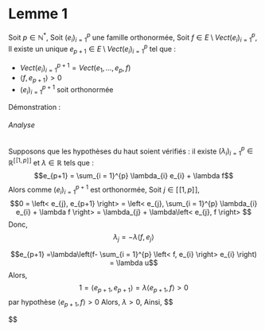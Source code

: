 # Lemme 1
Soit $p \in \mathbb{N}^{*}$, 
Soit $(e_{i})_{i = 1}^{p}$ une famille orthonormée, 
Soit $f \in E \setminus Vect(e_{i})_{i  =1}^{p}$, 
Il existe un unique $e_{p+1} \in  E \setminus Vect(e_{i})_{i  =1}^{p}$ tel que : 
- $Vect(e_{i})_{i = 1}^{p+1} = Vect(e_{1}, \dots, e_{p}, f)$
- $\left< f, e_{p+1} \right> > 0$
- $(e_{i})_{i = 1}^{p+1}$ soit orthonormée

Démonstration : 
###### Analyse
Supposons que les hypothèses du haut soient vérifiés : 
il existe $(\lambda_{i})_{i=  1}^{p} \in \mathbb{R}^{[\![1, p]\!]}$ et $\lambda \in \mathbb{R}$ tels que :
$$e_{p+1} = \sum_{i = 1}^{p} \lambda_{i} e_{i} + \lambda f$$
Alors comme $(e_{i})_{i= 1}^{p+1}$ est orthonormée, 
Soit $j \in [\![1, p]\!]$, 
$$0 = \left< e_{j}, e_{p+1} \right> = \left< e_{j},  \sum_{i = 1}^{p} \lambda_{i} e_{i} + \lambda f \right> = \lambda_{j} + \lambda\left< e_{j}, f \right> $$
Donc, 
$$\lambda_{j} = -\lambda \left< f, e_{j} \right> $$

$$e_{p+1} =\lambda\left(f-  \sum_{i = 1}^{p} \left< f, e_{i} \right> e_{i} \right) = \lambda u$$
Alors,  
$$1 = \left< e_{p+1}, e_{p+1} \right> = \lambda \left< e_{p+1}, f \right> > 0 $$
par hypothèse $\left< e_{p+1}, f \right> > 0$
Alors, $\lambda > 0$, 
Ainsi, 
$$

$$